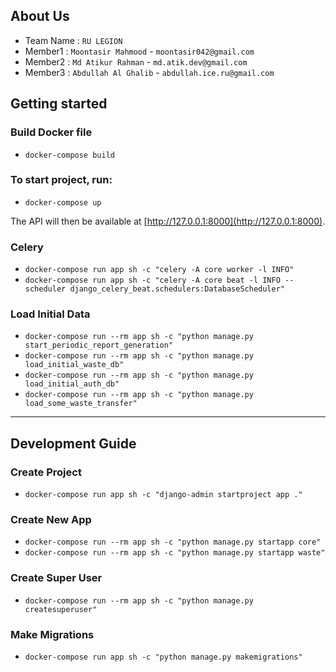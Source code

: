 ## About Us

- Team Name : `RU LEGION`
- Member1 : `Moontasir Mahmood` - `moontasir042@gmail.com`
- Member2 : `Md Atikur Rahman` - `md.atik.dev@gmail.com`
- Member3 : `Abdullah Al Ghalib` - `abdullah.ice.ru@gmail.com`

## Getting started

### Build Docker file

- `docker-compose build`

### To start project, run:

- `docker-compose up`

The API will then be available at [http://127.0.0.1:8000](http://127.0.0.1:8000).

### Celery

- `docker-compose run app sh -c "celery -A core worker -l INFO"`
- `docker-compose run app sh -c "celery -A core beat -l INFO --scheduler django_celery_beat.schedulers:DatabaseScheduler"`

### Load Initial Data

- `docker-compose run --rm app sh -c "python manage.py start_periodic_report_generation"`
- `docker-compose run --rm app sh -c "python manage.py load_initial_waste_db"`
- `docker-compose run --rm app sh -c "python manage.py load_initial_auth_db"`
- `docker-compose run --rm app sh -c "python manage.py load_some_waste_transfer"`

---

## Development Guide

### Create Project

- `docker-compose run app sh -c "django-admin startproject app ."`

### Create New App

- `docker-compose run --rm app sh -c "python manage.py startapp core"`
- `docker-compose run --rm app sh -c "python manage.py startapp waste"`

### Create Super User

- `docker-compose run --rm app sh -c "python manage.py createsuperuser"`

### Make Migrations

- `docker-compose run app sh -c "python manage.py makemigrations"`
